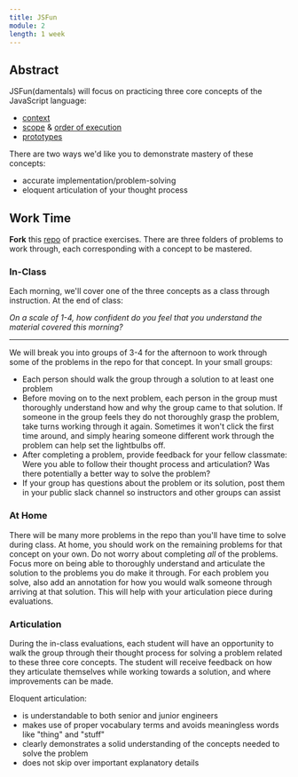```yaml
---
title: JSFun
module: 2
length: 1 week
---
```


## Abstract

JSFun(damentals) will focus on practicing three core concepts of the JavaScript language:

* [context](http://frontend.turing.io/lessons/module-2/this-is-confusing.html)
* [scope](http://frontend.turing.io/lessons/module-2/scope-and-closures.html) & [order of execution](http://frontend.turing.io/lessons/module-2/advanced-scope.html)
* [prototypes](http://frontend.turing.io/lessons/module-2/arrays-objects/index.html)

There are two ways we'd like you to demonstrate mastery of these concepts:

* accurate implementation/problem-solving
* eloquent articulation of your thought process


## Work Time

**Fork** this [repo](https://github.com/turingschool-examples/jsFun) of practice exercises. There are three folders of problems to work through, each corresponding with a concept to be mastered.



### In-Class

Each morning, we'll cover one of the three concepts as a class through instruction. At the end of class:

*On a scale of 1-4, how confident do you feel that you understand the material covered this morning?*


------------------------------------------------------------------


We will break you into groups of 3-4 for the afternoon to work through some of the problems in the repo for that concept. In your small groups:

* Each person should walk the group through a solution to at least one problem
* Before moving on to the next problem, each person in the group must thoroughly understand how and why the group came to that solution. If someone in the group feels they do not thoroughly grasp the problem, take turns working through it again. Sometimes it won't click the first time around, and simply hearing someone different work through the problem can help set the lightbulbs off.
* After completing a problem, provide feedback for your fellow classmate: Were you able to follow their thought process and articulation? Was there potentially a better way to solve the problem?
* If your group has questions about the problem or its solution, post them in your public slack channel so instructors and other groups can assist


### At Home

There will be many more problems in the repo than you'll have time to solve during class. At home, you should work on the remaining problems for that concept on your own. Do not worry about completing *all* of the problems. Focus more on being able to thoroughly understand and articulate the solution to the problems you do make it through. For each problem you solve, also add an annotation for how you would walk someone through arriving at that solution. This will help with your articulation piece during evaluations.


### Articulation

During the in-class evaluations, each student will have an opportunity to walk the group through their thought process for solving a problem related to these three core concepts. The student will receive feedback on how they articulate themselves while working towards a solution, and where improvements can be made.

Eloquent articulation:

* is understandable to both senior and junior engineers
* makes use of proper vocabulary terms and avoids meaningless words like "thing" and "stuff"
* clearly demonstrates a solid understanding of the concepts needed to solve the problem
* does not skip over important explanatory details

